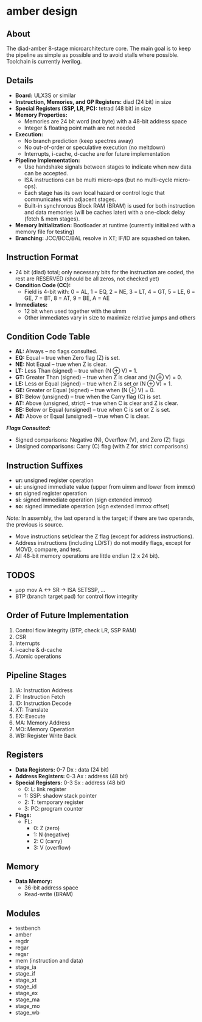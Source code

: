 # amber design

## About

The diad-amber 8-stage microarchitecture core.
The main goal is to keep the pipeline as simple as possible and to avoid stalls where possible.  
Toolchain is currently iverilog.

## Details

- **Board:** ULX3S or similar
- **Instruction, Memories, and GP Registers:** diad (24 bit) in size
- **Special Registers (SSP, LR, PC):** tetrad (48 bit) in size
- **Memory Properties:**
  - Memories are 24 bit word (not byte) with a 48-bit address space
  - Integer & floating point math are not needed
- **Execution:**
  - No branch prediction (keep spectres away)
  - No out-of-order or speculative execution (no meltdown)
  - Interrupts, i-cache, d-cache are for future implementation
- **Pipeline Implementation:**
  - Use handshake signals between stages to indicate when new data can be accepted.
  - ISA instructions can be multi micro-ops (but no multi-cycle micro-ops).
  - Each stage has its own local hazard or control logic that communicates with adjacent stages.
  - Built-in synchronous Block RAM (BRAM) is used for both instruction and data memories (will be caches later) with a one-clock delay (fetch & mem stages).
- **Memory Initialization:** Bootloader at runtime (currently initialized with a memory file for testing)
- **Branching:** JCC/BCC/BAL resolve in XT; IF/ID are squashed on taken.

## Instruction Format

- 24 bit (diad) total; only necessary bits for the instruction are coded, the rest are RESERVED (should be all zeros, not checked yet)
- **Condition Code (CC):**
  - Field is 4-bit with: 0 = AL, 1 = EQ, 2 = NE, 3 = LT, 4 = GT, 5 = LE, 6 = GE, 7 = BT, 8 = AT, 9 = BE, A = AE
- **Immediates:**
  - 12 bit when used together with the uimm
  - Other immediates vary in size to maximize relative jumps and others

## Condition Code Table

- **AL:** Always – no flags consulted.
- **EQ:** Equal – true when Zero flag (Z) is set.
- **NE:** Not Equal – true when Z is clear.
- **LT:** Less Than (signed) – true when (N ⊕ V) = 1.
- **GT:** Greater Than (signed) – true when Z is clear and (N ⊕ V) = 0.
- **LE:** Less or Equal (signed) – true when Z is set or (N ⊕ V) = 1.
- **GE:** Greater or Equal (signed) – true when (N ⊕ V) = 0.
- **BT:** Below (unsigned) – true when the Carry flag (C) is set.
- **AT:** Above (unsigned, strict) – true when C is clear and Z is clear.
- **BE:** Below or Equal (unsigned) – true when C is set or Z is set.
- **AE:** Above or Equal (unsigned) – true when C is clear.

_**Flags Consulted:**_  

- Signed comparisons: Negative (N), Overflow (V), and Zero (Z) flags  
- Unsigned comparisons: Carry (C) flag (with Z for strict comparisons)

## Instruction Suffixes

- **ur:** unsigned register operation
- **ui:** unsigned immediate value (upper from uimm and lower from immxx)
- **sr:** signed register operation
- **si:** signed immediate operation (sign extended immxx)
- **so:** signed immediate operation (sign extended immxx offset)

_*Note:*_ In assembly, the last operand is the target; if there are two operands, the previous is source.

- Move instructions set/clear the Z flag (except for address instructions).
- Address instructions (including LD/ST) do not modify flags, except for MOVD, compare, and test.
- All 48-bit memory operations are little endian (2 x 24 bit).

## TODOS

- µop mov A <-> SR → ISA SETSSP, ...
- BTP (branch target pad) for control flow integrity

## Order of Future Implementation

1. Control flow integrity (BTP, check LR, SSP RAM)
2. CSR
3. Interrupts
4. i-cache & d-cache
5. Atomic operations

## Pipeline Stages

1. IA: Instruction Address
2. IF: Instruction Fetch
3. ID: Instruction Decode
4. XT: Translate
5. EX: Execute
6. MA: Memory Address
7. MO: Memory Operation
8. WB: Register Write Back

## Registers

- **Data Registers:** 0-7 Dx : data (24 bit)
- **Address Registers:** 0-3 Ax : address (48 bit)
- **Special Registers:** 0-3 Sx : address (48 bit)
  - 0: L: link register
  - 1: SSP: shadow stack pointer
  - 2: T: temporary register
  - 3: PC: program counter
- **Flags:**
  - FL:
    - 0: Z (zero)
    - 1: N (negative)
    - 2: C (carry)
    - 3: V (overflow)

## Memory

- **Data Memory:**  
  - 36-bit address space
  - Read-write (BRAM)

## Modules

- testbench
- amber
- regdr
- regar
- regsr
- mem (instruction and data)
- stage_ia
- stage_if
- stage_xt
- stage_id
- stage_ex
- stage_ma
- stage_mo
- stage_wb
